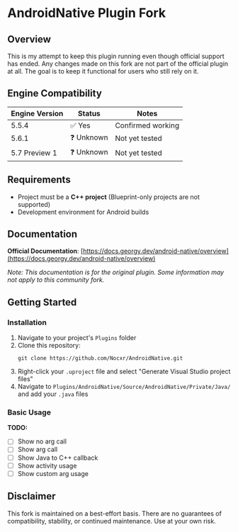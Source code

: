 # AndroidNative Plugin Fork

## Overview

This is my attempt to keep this plugin running even though official support has ended. Any changes made on this fork are not part of the official plugin at all.  The goal is to keep it functional for users who still rely on it.

## Engine Compatibility

| Engine Version | Status | Notes |
|---------------|--------|-------|
| 5.5.4         | ✅ Yes | Confirmed working |
| 5.6.1         | ❓ Unknown | Not yet tested |
| 5.7 Preview 1 | ❓ Unknown | Not yet tested |

## Requirements

- Project must be a **C++ project** (Blueprint-only projects are not supported)
- Development environment for Android builds

## Documentation

**Official Documentation**: [https://docs.georgy.dev/android-native/overview](https://docs.georgy.dev/android-native/overview)

*Note: This documentation is for the original plugin. Some information may not apply to this community fork.*

## Getting Started



### Installation

1. Navigate to your project's `Plugins` folder
2. Clone this repository:
   ```
   git clone https://github.com/Nocxr/AndroidNative.git
   ```
3. Right-click your `.uproject` file and select "Generate Visual Studio project files"
5. Navigate to `Plugins/AndroidNative/Source/AndroidNative/Private/Java/` and add your `.java` files

### Basic Usage

**TODO:**
- [ ] Show no arg call
- [ ] Show arg call  
- [ ] Show Java to C++ callback
- [ ] Show activity usage
- [ ] Show custom arg usage

## Disclaimer

This fork is maintained on a best-effort basis. There are no guarantees of compatibility, stability, or continued maintenance. Use at your own risk.
